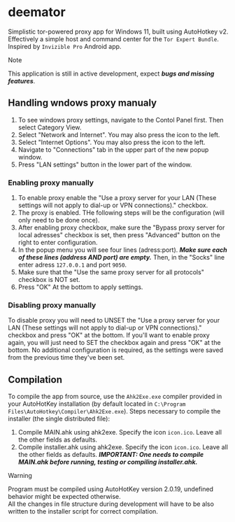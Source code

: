 # **deemator**
Simplistic tor-powered proxy app for Windows 11, built using AutoHotkey v2.  
Effectively a simple host and command center for the `Tor Expert Bundle`.  
Inspired by `Invizible Pro` Android app.
> [!NOTE]
> This application is still in active development, expect ***bugs and missing features***.
## Handling wndows proxy manualy
1. To see windows proxy settings, navigate to the Contol Panel first. Then select Category View.
2. Select "Network and Internet". You may also press the icon to the left.
3. Select "Internet Options". You may also press the icon to the left.
4. Navigate to "Connections" tab in the upper part of the new popup window.
5. Press "LAN settings" button in the lower part of the window.
### Enabling proxy manually
1. To enable proxy enable the "Use a proxy server for your LAN (These settings will not apply to dial-up or VPN connections)." checkbox.
2. The proxy is enabled. THe following steps will be the configuration (will only need to be done once).
3. After enabling proxy checkbox, make sure the "Bypass proxy server for local adresses" checkbox is set, then press "Advanced" button on the right to enter configuration.
4. In the popup menu you will see four lines (adress:port). ***Make sure each of these lines (address AND port) are empty.*** Then, in the "Socks" line enter adress `127.0.0.1` and port `9050`.
5. Make sure that the "Use the same proxy server for all protocols" checkbox is NOT set.
6. Press "OK" At the bottom to apply settings.
### Disabling proxy manually
To disable proxy you will need to UNSET the "Use a proxy server for your LAN (These settings will not apply to dial-up or VPN connections)." checkbox and press "OK" at the bottom. If you'll want to enable proxy again, you will just need to SET the checkbox again and press "OK" at the bottom. No additional configuration is required, as the settings were saved from the previous time they've been set.
## Compilation
To compile the app from source, use the `Ahk2Exe.exe` compiler provided in your AutoHotKey installation (by default located in `C:\Program Files\AutoHotkey\Compiler\Ahk2Exe.exe`).
Steps necessary to compile the installer (the single distributed file):
1. Compile MAIN.ahk using ahk2exe. Specify the icon `icon.ico`. Leave all the other fields as defaults.
2. Compile installer.ahk using ahk2exe. Specify the icon `icon.ico`. Leave all the other fields as defaults. ***IMPORTANT: One needs to compile MAIN.ahk before running, testing or compiling installer.ahk.***

> [!WARNING]
> Program must be compiled using AutoHotKey version 2.0.19, undefined behavior might be expected otherwise.  
> All the changes in file structure during development will have to be also written to the installer script for correct compilation.
